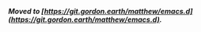 ***Moved to [https://git.gordon.earth/matthew/emacs.d](https://git.gordon.earth/matthew/emacs.d).***
